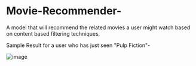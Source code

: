 # Movie-Recommender-
A model that will recommend the related movies a user might watch based on content based filtering techniques. 

Sample Result for a user who has just seen "Pulp Fiction"-

![image](https://user-images.githubusercontent.com/54230812/97074789-f4ef4800-1602-11eb-9d76-bcd1ed042f32.png)
